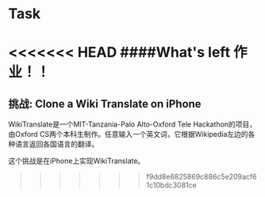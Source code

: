 # Task

<<<<<<< HEAD
####What's left 作业！！
=======
## 挑战: Clone a Wiki Translate on iPhone

WikiTranslate是一个MIT-Tanzania-Palo Alto-Oxford Tele Hackathon的项目，由Oxford CS两个本科生制作。任意输入一个英文词，它根据Wikipedia左边的各种语言返回各国语言的翻译。

这个挑战是在iPhone上实现WikiTranslate。


>>>>>>> f9dd8e6825869c886c5e209acf61c10bdc3081ce


